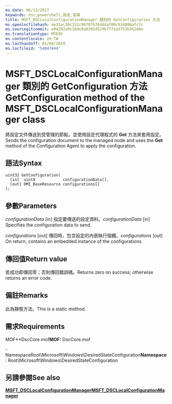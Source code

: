```yaml
---
ms.date: 06/12/2017
keywords: dsc,powershell,設定,安裝
title: MSFT_DSCLocalConfigurationManager 類別的 GetConfiguration 方法
ms.openlocfilehash: ae31ac30c152c96707b764ddaf00c924806afcfc
ms.sourcegitcommit: e04292a9c10de9a8391d529b7f7aa3753b362dbe
ms.translationtype: MTE95
ms.contentlocale: zh-TW
ms.lasthandoff: 01/04/2019
ms.locfileid: "54047444"
---
```

# <a name="getconfiguration-method-of-the-msftdsclocalconfigurationmanager-class"></a><span data-ttu-id="e71b3-103">MSFT_DSCLocalConfigurationManager 類別的 GetConfiguration 方法</span><span class="sxs-lookup"><span data-stu-id="e71b3-103">GetConfiguration method of the MSFT_DSCLocalConfigurationManager class</span></span>

<span data-ttu-id="e71b3-104">將設定文件傳送到受管理的節點，並使用設定代理程式的 **Get** 方法來套用設定。</span><span class="sxs-lookup"><span data-stu-id="e71b3-104">Sends the configuration document to the managed node and uses the **Get** method of the Configuration Agent to apply the configuration.</span></span>

## <a name="syntax"></a><span data-ttu-id="e71b3-105">語法</span><span class="sxs-lookup"><span data-stu-id="e71b3-105">Syntax</span></span>

```mof
uint32 GetConfiguration(
  [in]  uint8            configurationData[],
  [out] OMI_BaseResource configurations[]
);
```

## <a name="parameters"></a><span data-ttu-id="e71b3-106">參數</span><span class="sxs-lookup"><span data-stu-id="e71b3-106">Parameters</span></span>

<span data-ttu-id="e71b3-107">*configurationData* \[in\] 指定要傳送的設定資料。</span><span class="sxs-lookup"><span data-stu-id="e71b3-107">*configurationData* \[in\] Specifies the configuration data to send.</span></span>

<span data-ttu-id="e71b3-108">*configurations* \[out\] 傳回時，包含設定的內嵌執行個體。</span><span class="sxs-lookup"><span data-stu-id="e71b3-108">*configurations* \[out\] On return, contains an embedded instance of the configurations.</span></span>

## <a name="return-value"></a><span data-ttu-id="e71b3-109">傳回值</span><span class="sxs-lookup"><span data-stu-id="e71b3-109">Return value</span></span>

<span data-ttu-id="e71b3-110">若成功即傳回零；否則傳回錯誤碼。</span><span class="sxs-lookup"><span data-stu-id="e71b3-110">Returns zero on success; otherwise returns an error code.</span></span>

## <a name="remarks"></a><span data-ttu-id="e71b3-111">備註</span><span class="sxs-lookup"><span data-stu-id="e71b3-111">Remarks</span></span>

<span data-ttu-id="e71b3-112">此為靜態方法。</span><span class="sxs-lookup"><span data-stu-id="e71b3-112">This is a static method.</span></span>

## <a name="requirements"></a><span data-ttu-id="e71b3-113">需求</span><span class="sxs-lookup"><span data-stu-id="e71b3-113">Requirements</span></span>

<span data-ttu-id="e71b3-114">MOF\*\*DscCore.mof</span><span class="sxs-lookup"><span data-stu-id="e71b3-114">**MOF:** DscCore.mof</span></span>

<span data-ttu-id="e71b3-115">-NamespaceRoot\Microsoft\Windows\DesiredStateConfiguration</span><span class="sxs-lookup"><span data-stu-id="e71b3-115">**Namespace**: Root\Microsoft\Windows\DesiredStateConfiguration</span></span>

## <a name="see-also"></a><span data-ttu-id="e71b3-116">另請參閱</span><span class="sxs-lookup"><span data-stu-id="e71b3-116">See also</span></span>

[<span data-ttu-id="e71b3-117">**MSFT_DSCLocalConfigurationManager**</span><span class="sxs-lookup"><span data-stu-id="e71b3-117">**MSFT_DSCLocalConfigurationManager**</span></span>](msft-dsclocalconfigurationmanager.md)